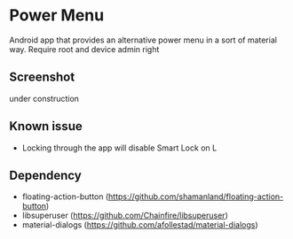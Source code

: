 # Power Menu
Android app that provides an alternative power menu in a sort of material way. Require root and device admin right

## Screenshot
under construction

## Known issue
- Locking through the app will disable Smart Lock on L

## Dependency
- floating-action-button (https://github.com/shamanland/floating-action-button)
- libsuperuser (https://github.com/Chainfire/libsuperuser)
- material-dialogs (https://github.com/afollestad/material-dialogs)
